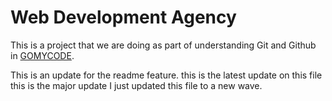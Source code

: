 # Web Development Agency

This is a project that we are doing as part of understanding Git and Github in [GOMYCODE](https://gomycode.com).

This is an update for the readme feature.
this is the latest update on this file
this is the major update 
I just updated this file to  a new wave.